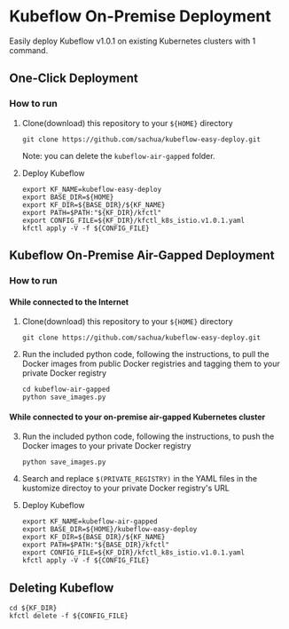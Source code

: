 # Kubeflow On-Premise Deployment

Easily deploy Kubeflow v1.0.1 on existing Kubernetes clusters with 1 command.

## One-Click Deployment

### How to run

1. Clone(download) this repository to your `${HOME}` directory

    ```
    git clone https://github.com/sachua/kubeflow-easy-deploy.git
    ```
    
    Note: you can delete the `kubeflow-air-gapped` folder.

2. Deploy Kubeflow

    ```
    export KF_NAME=kubeflow-easy-deploy
    export BASE_DIR=${HOME}
    export KF_DIR=${BASE_DIR}/${KF_NAME}
    export PATH=$PATH:"${KF_DIR}/kfctl"
    export CONFIG_FILE=${KF_DIR}/kfctl_k8s_istio.v1.0.1.yaml
    kfctl apply -V -f ${CONFIG_FILE}
    ```

## Kubeflow On-Premise Air-Gapped Deployment

### How to run

#### While connected to the Internet

1. Clone(download) this repository to your `${HOME}` directory

    ```
    git clone https://github.com/sachua/kubeflow-easy-deploy.git
    ```
    
2. Run the included python code, following the instructions, to pull the Docker images from public Docker registries and tagging them to your private Docker registry

    ```
    cd kubeflow-air-gapped
    python save_images.py
    ```
    
#### While connected to your on-premise air-gapped Kubernetes cluster

3. Run the included python code, following the instructions, to push the Docker images to your private Docker registry

    ```
    python save_images.py
    ```
    
4. Search and replace `$(PRIVATE_REGISTRY)` in the YAML files in the kustomize directoy to your private Docker registry's URL

5. Deploy Kubeflow

    ```
    export KF_NAME=kubeflow-air-gapped
    export BASE_DIR=${HOME}/kubeflow-easy-deploy
    export KF_DIR=${BASE_DIR}/${KF_NAME}
    export PATH=$PATH:"${BASE_DIR}/kfctl"
    export CONFIG_FILE=${KF_DIR}/kfctl_k8s_istio.v1.0.1.yaml
    kfctl apply -V -f ${CONFIG_FILE}
    ```
    
## Deleting Kubeflow

```
cd ${KF_DIR}
kfctl delete -f ${CONFIG_FILE}
```
